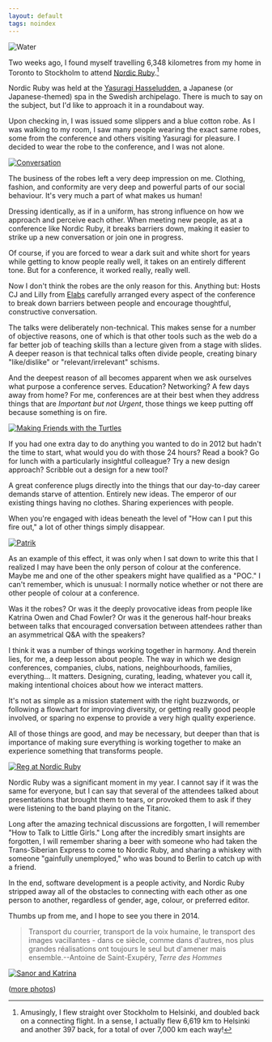 ```yaml
---
layout: default
tags: noindex
---
```


![Water](/assets/images/water.png)

Two weeks ago, I found myself travelling 6,348 kilometres from my home in Toronto to Stockholm to attend [Nordic Ruby][nr].[^distance]

[nr]: http://2013.nordicruby.org

[^distance]: Amusingly, I flew straight over Stockholm to Helsinki, and doubled back on a connecting flight. In a sense, I actually flew 6,619 km to Helsinki and another 397 back, for a total of over 7,000 km each way!

Nordic Ruby was held at the [Yasuragi Hasseludden][yh], a Japanese (or Japanese-themed) spa in the Swedish archipelago. There is much to say on the subject, but I'd like to approach it in a roundabout way.

[yh]: http://www.yasuragi.se

Upon checking in, I was issued some slippers and a blue cotton robe. As I was walking to my room, I saw many people wearing the exact same robes, some from the conference and others visiting Yasuragi for pleasure. I decided to wear the robe to the conference, and I was not alone.

[![Conversation](/assets/images/conversation.jpg)](http://www.flickr.com/photos/elabsse/9023805673/)

The business of the robes left a very deep impression on me. Clothing, fashion, and conformity are very deep and powerful parts of our social behaviour. It's very much a part of what makes us human!

Dressing identically, as if in a uniform, has strong influence on how we approach and perceive each other. When meeting new people, as at a conference like Nordic Ruby, it breaks barriers down, making it easier to strike up a new conversation or join one in progress.

Of course, if you are forced to wear a dark suit and white short for years while getting to know people really well, it takes on an entirely different tone. But for a conference, it worked really, really well.

Now I don't think the robes are the only reason for this. Anything but: Hosts CJ and Lilly from [Elabs](http://elabs.se) carefully arranged every aspect of the conference to break down barriers between people and encourage thoughtful, constructive conversation.

The talks were deliberately non-technical. This makes sense for a number of objective reasons, one of which is that other tools such as the web do a far better job of teaching skills than a lecture given from a stage with slides. A deeper reason is that technical talks often divide people, creating binary "like/dislike" or "relevant/irrelevant" schisms.

And the deepest reason of all becomes apparent when we ask ourselves what purpose a conference serves. Education? Networking? A few days away from home? For me, conferences are at their best when they address things that are *Important but not Urgent*, those things we keep putting off because something is on fire.

[![Making Friends with the Turtles](/assets/images/making-friends.jpg)](https://twitter.com/jessabean/status/343286787390726145/photo/1)

If you had one extra day to do anything you wanted to do in 2012 but hadn't the time to start, what would you do with those 24 hours? Read a book? Go for lunch with a particularly insightful colleague? Try a new design approach? Scribble out a design for a new tool?

A great conference plugs directly into the things that our day-to-day career demands starve of attention. Entirely new ideas. The emperor of our existing things having no clothes. Sharing experiences with people.

When you're engaged with ideas beneath the level of "How can I put this fire out," a lot of other things simply disappear.

[![Patrik](/assets/images/patrik.jpg)](http://www.flickr.com/photos/elabsse/9026034704/)

As an example of this effect, it was only when I sat down to write this that I realized I may have been the only person of colour at the conference. Maybe me and one of the other speakers might have qualified as a "POC." I can't remember, which is unusual: I normally notice whether or not there are other people of colour at a conference.

Was it the robes? Or was it the deeply provocative ideas from people like Katrina Owen and  Chad Fowler? Or was it the generous half-hour breaks between talks that encouraged conversation between attendees rather than an asymmetrical Q&A with the speakers?

I think it was a number of things working together in harmony. And therein lies, for me, a deep lesson about people. The way in which we design conferences, companies, clubs, nations, neighbourhoods, families, everything... It matters. Designing, curating, leading, whatever you call it, making intentional choices about how we interact matters.

It's not as simple as a mission statement with the right buzzwords, or following a flowchart for improving diversity, or getting really good people involved, or sparing no expense to provide a very high quality experience.

All of those things are good, and may be necessary, but deeper than that is importance of making sure everything is working together to make an experience something that transforms people.

[![Reg at Nordic Ruby](/assets/images/bind-by-contract.jpg)](http://www.flickr.com/photos/elabsse/9026031742/)

Nordic Ruby was a significant moment in my year. I cannot say if it was the same for everyone, but I can say that several of the attendees talked about presentations that brought them to tears, or provoked them to ask if they were listening to the band playing on the Titanic.

Long after the amazing technical discussions are forgotten, I will remember "How to Talk to Little Girls." Long after the incredibly smart insights are forgotten, I will remember sharing a beer with someone who had taken the Trans-Siberian Express to come to Nordic Ruby, and sharing a whiskey with someone "gainfully unemployed," who was bound to Berlin to catch up with a friend.

In the end, software development is a people activity, and Nordic Ruby stripped away all of the obstacles to connecting with each other as one person to another, regardless of gender, age, colour, or preferred editor.

Thumbs up from me, and I hope to see you there in 2014.

> Transport du courrier, transport de la voix humaine, le transport des images vacillantes - dans ce siècle, comme dans d'autres, nos plus grandes réalisations ont toujours le seul but d'amener mais ensemble.--Antoine de Saint-Exupéry, *Terre des Hommes*

[![Sanor and Katrina](/assets/images/sandor-and-katrina.jpg)](http://www.flickr.com/photos/elabsse/9023807307/)

([more photos](http://www.flickr.com/groups/2270689@N22/pool/))